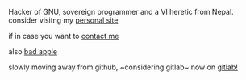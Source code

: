 Hacker of GNU, sovereign programmer and a VI heretic from Nepal. consider visitng my [personal site](https://kalekale.ga) 

if in case you want to [contact me](https://kalekale.ga/contact.html)

also [bad apple](https://badapple.kalekale.ga)

slowly moving away from github, ~considering gitlab~ now on [gitlab!](https://gitlab.com/0kalekale)
